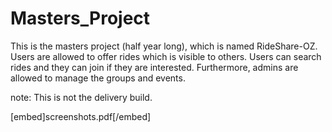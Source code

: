 # Masters_Project
This is the masters project (half year long), which is named RideShare-OZ. Users are allowed to offer rides which is visible to others. Users can search rides and they can join if they are interested. Furthermore, admins are allowed to manage the groups and events.

note: This is not the delivery build.

[embed]screenshots.pdf[/embed]
